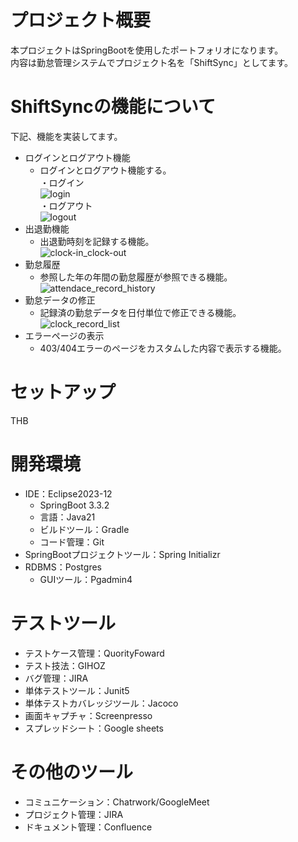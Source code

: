 # プロジェクト概要
本プロジェクトはSpringBootを使用したポートフォリオになります。<br>
内容は勤怠管理システムでプロジェクト名を「ShiftSync」としてます。

# ShiftSyncの機能について
下記、機能を実装してます。
- ログインとログアウト機能
    - ログインとログアウト機能する。<br>
・ログイン<br>
![login](https://github.com/user-attachments/assets/72aa0a2c-62a4-446b-adf8-e5f089d9cef4)<br>
・ログアウト<br>
![logout](https://github.com/user-attachments/assets/5539cbef-bb6d-4724-ab42-fc5d302f255f)<br>
- 出退勤機能
    - 出退勤時刻を記録する機能。<br>
![clock-in_clock-out](https://github.com/user-attachments/assets/dcca7da1-0c17-4c1b-b63a-8a8db0c64e8e)<br>
- 勤怠履歴
    - 参照した年の年間の勤怠履歴が参照できる機能。<br>
![attendace_record_history](https://github.com/user-attachments/assets/83211d3b-8232-4d9d-bb49-5983ac426153)<br>
- 勤怠データの修正
    - 記録済の勤怠データを日付単位で修正できる機能。<br>
![clock_record_list](https://github.com/user-attachments/assets/5dc8c130-6be1-495c-b5f4-abfb995ef48e)<br>
- エラーページの表示
    - 403/404エラーのページをカスタムした内容で表示する機能。

# セットアップ
THB

# 開発環境
- IDE：Eclipse2023-12
    - SpringBoot 3.3.2
    - 言語：Java21
    - ビルドツール：Gradle
    - コード管理：Git
- SpringBootプロジェクトツール：Spring Initializr
- RDBMS：Postgres
    - GUIツール：Pgadmin4

# テストツール
- テストケース管理：QuorityFoward
- テスト技法：GIHOZ
- バグ管理：JIRA
- 単体テストツール：Junit5
- 単体テストカバレッジツール：Jacoco
- 画面キャプチャ：Screenpresso
- スプレッドシート：Google sheets

# その他のツール
- コミュニケーション：Chatrwork/GoogleMeet
- プロジェクト管理：JIRA
- ドキュメント管理：Confluence
